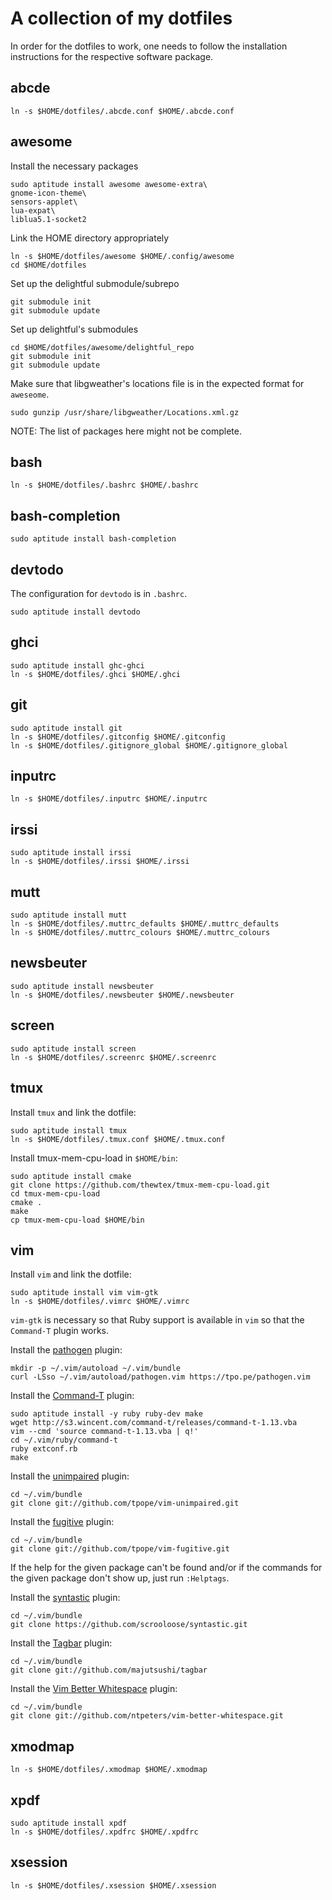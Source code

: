 A collection of my dotfiles
===========================

In order for the dotfiles to work, one needs to follow the installation
instructions for the respective software package.

abcde
-----

    ln -s $HOME/dotfiles/.abcde.conf $HOME/.abcde.conf

awesome
-------

Install the necessary packages

    sudo aptitude install awesome awesome-extra\
	gnome-icon-theme\
	sensors-applet\
	lua-expat\
	liblua5.1-socket2

Link the HOME directory appropriately

    ln -s $HOME/dotfiles/awesome $HOME/.config/awesome
    cd $HOME/dotfiles

Set up the delightful submodule/subrepo

    git submodule init
    git submodule update

Set up delightful's submodules

    cd $HOME/dotfiles/awesome/delightful_repo
    git submodule init
    git submodule update

Make sure that libgweather's locations file is in the expected format for
`aweseome`.

    sudo gunzip /usr/share/libgweather/Locations.xml.gz

NOTE: The list of packages here might not be complete.

bash
----

    ln -s $HOME/dotfiles/.bashrc $HOME/.bashrc

bash-completion
---------------

    sudo aptitude install bash-completion

devtodo
-------

The configuration for `devtodo` is in `.bashrc`.

    sudo aptitude install devtodo

ghci
----

    sudo aptitude install ghc-ghci
    ln -s $HOME/dotfiles/.ghci $HOME/.ghci

git
---

    sudo aptitude install git
    ln -s $HOME/dotfiles/.gitconfig $HOME/.gitconfig
    ln -s $HOME/dotfiles/.gitignore_global $HOME/.gitignore_global

inputrc
-------

    ln -s $HOME/dotfiles/.inputrc $HOME/.inputrc

irssi
-----

    sudo aptitude install irssi
    ln -s $HOME/dotfiles/.irssi $HOME/.irssi

mutt
----

    sudo aptitude install mutt
    ln -s $HOME/dotfiles/.muttrc_defaults $HOME/.muttrc_defaults
    ln -s $HOME/dotfiles/.muttrc_colours $HOME/.muttrc_colours

newsbeuter
----------

    sudo aptitude install newsbeuter
    ln -s $HOME/dotfiles/.newsbeuter $HOME/.newsbeuter

screen
------

    sudo aptitude install screen
    ln -s $HOME/dotfiles/.screenrc $HOME/.screenrc

tmux
----

Install `tmux` and link the dotfile:

    sudo aptitude install tmux
    ln -s $HOME/dotfiles/.tmux.conf $HOME/.tmux.conf

Install tmux-mem-cpu-load in `$HOME/bin`:

    sudo aptitude install cmake
    git clone https://github.com/thewtex/tmux-mem-cpu-load.git
    cd tmux-mem-cpu-load
    cmake .
    make
    cp tmux-mem-cpu-load $HOME/bin

vim
---

Install `vim` and link the dotfile:

    sudo aptitude install vim vim-gtk
    ln -s $HOME/dotfiles/.vimrc $HOME/.vimrc

`vim-gtk` is necessary so that Ruby support is available in `vim` so that
the `Command-T` plugin works.

Install the [pathogen](https://github.com/tpope/vim-pathogen) plugin:

    mkdir -p ~/.vim/autoload ~/.vim/bundle
    curl -LSso ~/.vim/autoload/pathogen.vim https://tpo.pe/pathogen.vim

Install the [Command-T](https://wincent.com/products/command-t) plugin:

    sudo aptitude install -y ruby ruby-dev make
    wget http://s3.wincent.com/command-t/releases/command-t-1.13.vba
    vim --cmd 'source command-t-1.13.vba | q!'
    cd ~/.vim/ruby/command-t
    ruby extconf.rb
    make

Install the [unimpaired](https://github.com/tpope/vim-unimpaired) plugin:

    cd ~/.vim/bundle
    git clone git://github.com/tpope/vim-unimpaired.git

Install the [fugitive](https://github.com/tpope/vim-fugitive) plugin:

    cd ~/.vim/bundle
    git clone git://github.com/tpope/vim-fugitive.git

If the help for the given package can't be found and/or if the commands for
the given package don't show up, just run `:Helptags`.

Install the [syntastic](https://github.com/scrooloose/syntastic) plugin:

    cd ~/.vim/bundle
    git clone https://github.com/scrooloose/syntastic.git

Install the [Tagbar](http://majutsushi.github.io/tagbar/) plugin:

    cd ~/.vim/bundle
    git clone git://github.com/majutsushi/tagbar

Install the [Vim Better
Whitespace](http://github.com/ntpeters/vim-better-whitespace/ ) plugin:

    cd ~/.vim/bundle
    git clone git://github.com/ntpeters/vim-better-whitespace.git

xmodmap
-------

    ln -s $HOME/dotfiles/.xmodmap $HOME/.xmodmap

xpdf
----

    sudo aptitude install xpdf
    ln -s $HOME/dotfiles/.xpdfrc $HOME/.xpdfrc

xsession
--------

    ln -s $HOME/dotfiles/.xsession $HOME/.xsession
